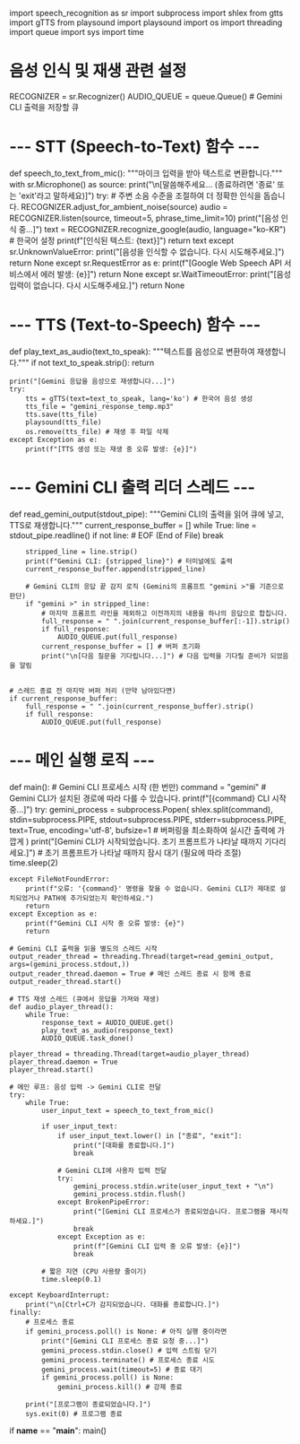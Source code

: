 import speech_recognition as sr
import subprocess
import shlex
from gtts import gTTS
from playsound import playsound
import os
import threading
import queue
import sys
import time

# 음성 인식 및 재생 관련 설정
RECOGNIZER = sr.Recognizer()
AUDIO_QUEUE = queue.Queue() # Gemini CLI 출력을 저장할 큐

# --- STT (Speech-to-Text) 함수 ---
def speech_to_text_from_mic():
    """마이크 입력을 받아 텍스트로 변환합니다."""
    with sr.Microphone() as source:
        print("\n[말씀해주세요... (종료하려면 '종료' 또는 'exit'라고 말하세요)]")
        try:
            # 주변 소음 수준을 조절하여 더 정확한 인식을 돕습니다.
            RECOGNIZER.adjust_for_ambient_noise(source)
            audio = RECOGNIZER.listen(source, timeout=5, phrase_time_limit=10)
            print("[음성 인식 중...]")
            text = RECOGNIZER.recognize_google(audio, language="ko-KR") # 한국어 설정
            print(f"[인식된 텍스트: {text}]")
            return text
        except sr.UnknownValueError:
            print("[음성을 인식할 수 없습니다. 다시 시도해주세요.]")
            return None
        except sr.RequestError as e:
            print(f"[Google Web Speech API 서비스에서 에러 발생: {e}]")
            return None
        except sr.WaitTimeoutError:
            print("[음성 입력이 없습니다. 다시 시도해주세요.]")
            return None

# --- TTS (Text-to-Speech) 함수 ---
def play_text_as_audio(text_to_speak):
    """텍스트를 음성으로 변환하여 재생합니다."""
    if not text_to_speak.strip():
        return

    print("[Gemini 응답을 음성으로 재생합니다...]")
    try:
        tts = gTTS(text=text_to_speak, lang='ko') # 한국어 음성 생성
        tts_file = "gemini_response_temp.mp3"
        tts.save(tts_file)
        playsound(tts_file)
        os.remove(tts_file) # 재생 후 파일 삭제
    except Exception as e:
        print(f"[TTS 생성 또는 재생 중 오류 발생: {e}]")

# --- Gemini CLI 출력 리더 스레드 ---
def read_gemini_output(stdout_pipe):
    """Gemini CLI의 출력을 읽어 큐에 넣고, TTS로 재생합니다."""
    current_response_buffer = []
    while True:
        line = stdout_pipe.readline()
        if not line: # EOF (End of File)
            break
        
        stripped_line = line.strip()
        print(f"Gemini CLI: {stripped_line}") # 터미널에도 출력
        current_response_buffer.append(stripped_line)

        # Gemini CLI의 응답 끝 감지 로직 (Gemini의 프롬프트 "gemini >"를 기준으로 판단)
        if "gemini >" in stripped_line:
            # 마지막 프롬프트 라인을 제외하고 이전까지의 내용을 하나의 응답으로 합칩니다.
            full_response = " ".join(current_response_buffer[:-1]).strip()
            if full_response:
                AUDIO_QUEUE.put(full_response)
            current_response_buffer = [] # 버퍼 초기화
            print("\n[다음 질문을 기다립니다...]") # 다음 입력을 기다릴 준비가 되었음을 알림


    # 스레드 종료 전 마지막 버퍼 처리 (만약 남아있다면)
    if current_response_buffer:
        full_response = " ".join(current_response_buffer).strip()
        if full_response:
            AUDIO_QUEUE.put(full_response)

# --- 메인 실행 로직 ---
def main():
    # Gemini CLI 프로세스 시작 (한 번만)
    command = "gemini" # Gemini CLI가 설치된 경로에 따라 다를 수 있습니다.
    print(f"[{command} CLI 시작 중...]")
    try:
        gemini_process = subprocess.Popen(
            shlex.split(command),
            stdin=subprocess.PIPE,
            stdout=subprocess.PIPE,
            stderr=subprocess.PIPE,
            text=True,
            encoding='utf-8',
            bufsize=1 # 버퍼링을 최소화하여 실시간 출력에 가깝게
        )
        print("[Gemini CLI가 시작되었습니다. 초기 프롬프트가 나타날 때까지 기다리세요.]")
        # 초기 프롬프트가 나타날 때까지 잠시 대기 (필요에 따라 조절)
        time.sleep(2) 

    except FileNotFoundError:
        print(f"오류: '{command}' 명령을 찾을 수 없습니다. Gemini CLI가 제대로 설치되었거나 PATH에 추가되었는지 확인하세요.")
        return
    except Exception as e:
        print(f"Gemini CLI 시작 중 오류 발생: {e}")
        return

    # Gemini CLI 출력을 읽을 별도의 스레드 시작
    output_reader_thread = threading.Thread(target=read_gemini_output, args=(gemini_process.stdout,))
    output_reader_thread.daemon = True # 메인 스레드 종료 시 함께 종료
    output_reader_thread.start()

    # TTS 재생 스레드 (큐에서 응답을 가져와 재생)
    def audio_player_thread():
        while True:
            response_text = AUDIO_QUEUE.get()
            play_text_as_audio(response_text)
            AUDIO_QUEUE.task_done()

    player_thread = threading.Thread(target=audio_player_thread)
    player_thread.daemon = True
    player_thread.start()

    # 메인 루프: 음성 입력 -> Gemini CLI로 전달
    try:
        while True:
            user_input_text = speech_to_text_from_mic()
            
            if user_input_text:
                if user_input_text.lower() in ["종료", "exit"]:
                    print("[대화를 종료합니다.]")
                    break
                
                # Gemini CLI에 사용자 입력 전달
                try:
                    gemini_process.stdin.write(user_input_text + "\n")
                    gemini_process.stdin.flush()
                except BrokenPipeError:
                    print("[Gemini CLI 프로세스가 종료되었습니다. 프로그램을 재시작하세요.]")
                    break
                except Exception as e:
                    print(f"[Gemini CLI 입력 중 오류 발생: {e}]")
                    break

            # 짧은 지연 (CPU 사용량 줄이기)
            time.sleep(0.1)

    except KeyboardInterrupt:
        print("\n[Ctrl+C가 감지되었습니다. 대화를 종료합니다.]")
    finally:
        # 프로세스 종료
        if gemini_process.poll() is None: # 아직 실행 중이라면
            print("[Gemini CLI 프로세스 종료 요청 중...]")
            gemini_process.stdin.close() # 입력 스트림 닫기
            gemini_process.terminate() # 프로세스 종료 시도
            gemini_process.wait(timeout=5) # 종료 대기
            if gemini_process.poll() is None:
                gemini_process.kill() # 강제 종료
        
        print("[프로그램이 종료되었습니다.]")
        sys.exit(0) # 프로그램 종료

if __name__ == "__main__":
    main()
